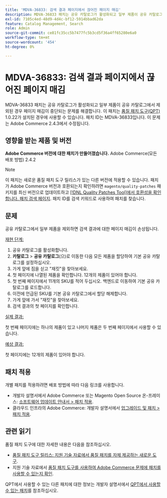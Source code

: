 ```yaml
---
title: 'MDVA-36833: 검색 결과 페이지에서 끊어진 페이지 매김'
description: MDVA-36833 패치는 공유 카탈로그가 활성화되고 일부 제품이 공유 카탈로그에서 제외된 경우 페이지 매김이 중단되는 문제를 해결합니다. 이 패치는 [Quality Patches Tool (QPT)](/help/announcements/adobe-commerce-announcements/magento-quality-patches-released-new-tool-to-self-serve-quality-patches.md) 1.0.22가 설치된 경우 사용할 수 있습니다. 패치 ID는 MDVA-36833입니다. 이 문제는 Adobe Commerce 2.4.3에서 수정됩니다.
exl-id: 7105c4ed-48d9-4d4c-bf12-5914bbad62da
feature: Catalog Management, Search
role: Admin
source-git-commit: ce81fc35cc5b7477fc5b3cd5f36a4ff65280e6a0
workflow-type: tm+mt
source-wordcount: '454'
ht-degree: 0%

---
```


# MDVA-36833: 검색 결과 페이지에서 끊어진 페이지 매김

MDVA-36833 패치는 공유 카탈로그가 활성화되고 일부 제품이 공유 카탈로그에서 제외된 경우 페이지 매김이 중단되는 문제를 해결합니다. 이 패치는 [품질 패치 도구(QPT)](/help/announcements/adobe-commerce-announcements/magento-quality-patches-released-new-tool-to-self-serve-quality-patches.md) 1.0.22가 설치된 경우에 사용할 수 있습니다. 패치 ID는 MDVA-36833입니다. 이 문제는 Adobe Commerce 2.4.3에서 수정됩니다.

## 영향을 받는 제품 및 버전

**Adobe Commerce 버전에 대한 패치가 만들어졌습니다.** Adobe Commerce(모든 배포 방법) 2.4.2

>[!NOTE]
>
>이 패치는 새로운 품질 패치 도구 릴리스가 있는 다른 버전에 적용할 수 있습니다. 패치가 Adobe Commerce 버전과 호환되는지 확인하려면 `magento/quality-patches` 패키지를 최신 버전으로 업데이트하고 [[!DNL Quality Patches Tool]에서 호환성을 확인합니다. 패치 검색 페이지](https://devdocs.magento.com/quality-patches/tool.html#patch-grid). 패치 ID를 검색 키워드로 사용하여 패치를 찾습니다.

## 문제

공유 카탈로그에서 일부 제품을 제외하면 검색 결과에 대한 페이지 매김이 손상됩니다.

<u>재현 단계:</u>

1. 공유 카탈로그를 활성화합니다.
1. **카탈로그** > **공유 카탈로그**(으)로 이동한 다음 모든 제품을 할당하여 기본 공유 카탈로그를 설정하십시오.
1. 가게 앞에 짐을 싣고 &quot;재킷&quot;을 찾아보세요.
1. 첫 페이지에 나열된 제품을 확인합니다. 12개의 제품이 있어야 합니다.
1. 첫 번째 페이지에서 11개의 SKU를 적어 두십시오. 백엔드로 이동하여 기본 공유 카탈로그를 로드합니다.
1. 이전에 언급된 SKU를 기본 공유 카탈로그에서 할당 해제합니다.
1. 가게 앞에 가서 &quot;재킷&quot;을 찾아보세요.
1. 검색 결과의 첫 페이지를 확인합니다.

<u>실제 결과:</u>

첫 번째 페이지에는 하나의 제품이 있고 나머지 제품은 두 번째 페이지에서 사용할 수 있습니다.

<u>예상 결과:</u>

첫 페이지에는 12개의 제품이 있어야 합니다.

## 패치 적용

개별 패치를 적용하려면 배포 방법에 따라 다음 링크를 사용합니다.

* 개발자 설명서에서 Adobe Commerce 또는 Magento Open Source 온-프레미스: [소프트웨어 업데이트 안내서 > 패치 적용](https://devdocs.magento.com/guides/v2.4/comp-mgr/patching/mqp.html).
* 클라우드 인프라의 Adobe Commerce: 개발자 설명서에서 [업그레이드 및 패치 > 패치 적용](https://devdocs.magento.com/cloud/project/project-patch.html).


## 관련 읽기

품질 패치 도구에 대한 자세한 내용은 다음을 참조하십시오.

* [품질 패치 도구 릴리스: 지원 기술 자료에서 품질 패치를 자체 제공하는 새로운 도구](/help/announcements/adobe-commerce-announcements/magento-quality-patches-released-new-tool-to-self-serve-quality-patches.md).
* 지원 기술 자료에서 [품질 패치 도구를 사용하여 Adobe Commerce 문제에 패치를 사용할 수 있는지 확인](/help/support-tools/patches-available-in-qpt-tool/check-patch-for-magento-issue-with-magento-quality-patches.md).

QPT에서 사용할 수 있는 다른 패치에 대한 정보는 개발자 설명서에서 [QPT에서 사용할 수 있는 패치](https://devdocs.magento.com/quality-patches/tool.html#patch-grid)를 참조하십시오.
